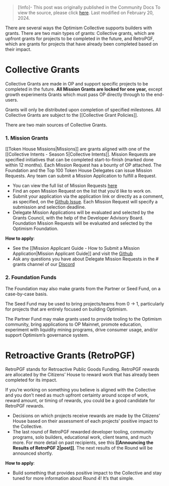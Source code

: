> [!info]- This post was originally published in the Community Docs
> To view the source, please click [here](https://community.optimism.io/docs/governance/get-a-grant/). Last modified on February 20, 2024.

<span class="notvisible"></span>
There are several ways the Optimism Collective supports builders with grants. There are two main types of grants: Collective grants, which are upfront grants for projects to be completed in the future, and RetroPGF, which are grants for projects that have already been completed based on their impact.

# Collective Grants

Collective Grants are made in OP and support specific projects to be completed in the future. **All Mission Grants are locked for one year,** except growth experiments Grants which must pass OP directly through to the end-users.

Grants will only be distributed upon completion of specified milestones. All Collective Grants are subject to the [[Collective Grant Policies]].

There are two main sources of Collective Grants.

### 1. Mission Grants

[[Token House Missions|Missions]] are grants aligned with one of the [[Collective Intents - Season 5|Collective Intents]]. Mission Requests are specified initiatives that can be completed start-to-finish (marked done within 12 months). Each Mission Request has a bounty of OP attached. The Foundation and the Top 100 Token House Delegates can issue Mission Requests. Any team can submit a Mission Application to fulfill a Request.

- You can view the full list of Mission Requests [here](https://github.com/ethereum-optimism/ecosystem-contributions/issues?page=1&q=is%3Aissue+is%3Aopen+label%3A%22Delegate+Mission+Request%22)
- Find an open Mission Request on the list that you’d like to work on.
- Submit your application via the application link or directly as a comment, as specified, on the [Github Issue](https://github.com/ethereum-optimism/ecosystem-contributions/issues?page=1&q=is%3Aissue+is%3Aopen+label%3A%22Delegate+Mission+Request%22). Each Mission Request will specify a submission and selection deadline.
- Delegate Mission Applications will be evaluated and selected by the Grants Council, with the help of the Developer Advisory Board. Foundation Mission Requests will be evaluated and selected by the Optimism Foundation.

**How to apply**:

- See the [[Mission Applicant Guide - How to Submit a Mission Application|Mission Applicant Guide]] and visit the [Github](https://github.com/ethereum-optimism/ecosystem-contributions/issues?page=1&q=is%3Aissue+is%3Aopen+label%3A%22Delegate+Mission+Request%22)
- Ask any questions you have about Delegate Mission Requests in the # grants channel of our [Discord](https://discord-gateway.optimism.io/)

### 2. Foundation Funds

The Foundation may also make grants from the Partner or Seed Fund, on a case-by-case basis.

The Seed Fund may be used to bring projects/teams from 0 → 1, particularly for projects that are entirely focused on building Optimism.

The Partner Fund may make grants used to provide tooling to the Optimism community, bring applications to OP Mainnet, promote education, experiment with liquidity mining programs, drive consumer usage, and/or support Optimism’s governance system.

# Retroactive Grants (RetroPGF)

RetroPGF stands for Retroactive Public Goods Funding. RetroPGF rewards are allocated by the Citizens’ House to reward work that has already been completed for its impact.

If you’re working on something you believe is aligned with the Collective and you don’t need as much upfront certainty around scope of work, reward amount, or timing of rewards, you could be a good candidate for RetroPGF rewards.

- Decisions on which projects receive rewards are made by the Citizens’ House based on their assessment of each projects’ positive impact to the Collective.
- The last round of RetroPGF rewarded developer tooling, community programs, solo builders, educational work, client teams, and much more. For more detail on past recipients, see this **[[Announcing the Results of RetroPGF 2|post]]**. The next results of the Round will be announced shortly.

**How to apply**:

- Build something that provides positive impact to the Collective and stay tuned for more information about Round 4! It’s that simple.